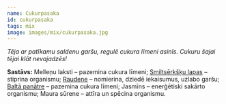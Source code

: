 ```yaml
---
name: Cukurpasaka
id: cukurpasaka
tags: mix
image: images/mix/cukurpasaka.jpg
---
```

*Tēja ar patīkamu saldenu garšu, regulē cukura līmeni asinīs. Cukuru šajai tējai klāt nevajadzēs!*

**Sastāvs:** 
Melleņu laksti – pazemina cukura līmeni;
<a href="/mono/#smiltserksu_lapas" target="_blank" rel="noopener noreferrer">Smiltsērkšķu lapas</a> – stiprina organismu;
<a href="/mono/#raudene" target="_blank" rel="noopener noreferrer">Raudene</a> – nomierina, dziedē iekaisumus, uzlabo garšu;
<a href="/mono/#balta_panatre" target="_blank" rel="noopener noreferrer">Baltā panātre</a> – pazemina cukura līmeni;
Jasmīns – enerģētiski sakārto organismu;
Maura sūrene – attīra un spēcina organismu.